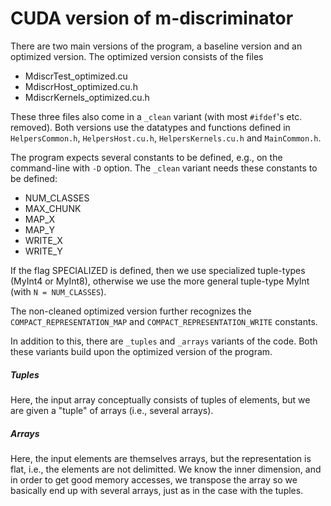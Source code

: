 # CUDA version of m-discriminator
There are two main versions of the program, a baseline version and an optimized version. The optimized version consists of the files

* MdiscrTest_optimized.cu
* MdiscrHost_optimized.cu.h
* MdiscrKernels_optimized.cu.h

These three files also come in a `_clean` variant (with most `#ifdef`'s etc. removed). Both versions use the datatypes and functions defined in `HelpersCommon.h`, `HelpersHost.cu.h`, `HelpersKernels.cu.h` and `MainCommon.h`.

The program expects several constants to be defined, e.g., on the command-line with `-D` option. The `_clean` variant needs these constants to be defined:

* NUM_CLASSES
* MAX_CHUNK
* MAP_X
* MAP_Y
* WRITE_X
* WRITE_Y

If the flag SPECIALIZED is defined, then we use specialized tuple-types (MyInt4 or MyInt8), otherwise we use the more general tuple-type MyInt<N> (with `N = NUM_CLASSES`).

The non-cleaned optimized version further recognizes the `COMPACT_REPRESENTATION_MAP` and `COMPACT_REPRESENTATION_WRITE` constants.

In addition to this, there are `_tuples` and `_arrays` variants of the code. Both these variants build upon the optimized version of the program.

##### Tuples
Here, the input array conceptually consists of tuples of elements, but we are given a "tuple" of arrays (i.e., several arrays).

##### Arrays
Here, the input elements are themselves arrays, but the representation is flat, i.e., the elements are not delimitted. We know the inner dimension, and in order to get good memory accesses, we transpose the array so we basically end up with several arrays, just as in the case with the tuples.
